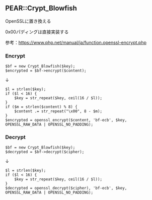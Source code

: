 ## PEAR::Crypt_Blowfish

OpenSSLに置き換える

0x00パディングは直接実装する

参考：https://www.php.net/manual/ja/function.openssl-encrypt.php

### Encrypt

```
$bf = new Crypt_Blowfish($key);
$encrypted = $bf->encrypt($content);
```
↓
```
$l = strlen($key);
if ($l < 16) {
    $key = str_repeat($key, ceil(16 / $l));
}
if ($m = strlen($content) % 8) {
    $content .= str_repeat("\x00", 8 - $m);
}
$encrypted = openssl_encrypt($content, 'bf-ecb', $key, OPENSSL_RAW_DATA | OPENSSL_NO_PADDING);
```

### Decrypt
```
$bf = new Crypt_Blowfish($key);
$decrypted = $bf->decrypt($cipher);
```
↓
```
$l = strlen($key);
if ($l < 16) {
    $key = str_repeat($key, ceil(16 / $l));
}
$decrypted = openssl_decrypt($cipher), 'bf-ecb', $key, OPENSSL_RAW_DATA | OPENSSL_NO_PADDING);
```

